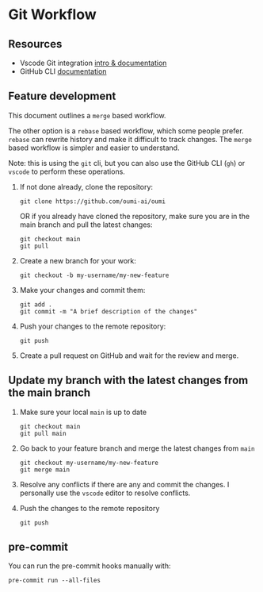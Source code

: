 # Git Workflow

## Resources

- Vscode Git integration [intro & documentation](https://code.visualstudio.com/docs/sourcecontrol/intro-to-git)
- GitHub CLI [documentation](https://cli.github.com/manual/)

## Feature development

This document outlines a `merge` based workflow.

The other option is a `rebase` based workflow, which some people prefer. `rebase` can rewrite history and make it difficult to track changes. The `merge` based workflow is simpler and easier to understand.

Note: this is using the `git` cli, but you can also use the GitHub CLI (`gh`) or `vscode` to perform these operations.

1. If not done already, clone the repository:

    ```shell
    git clone https://github.com/oumi-ai/oumi
    ```

    OR if you already have cloned the repository, make sure you are in the main branch and pull the latest changes:

    ```shell
    git checkout main
    git pull
    ```

2. Create a new branch for your work:

    ```shell
    git checkout -b my-username/my-new-feature
    ```

3. Make your changes and commit them:

    ```shell
    git add .
    git commit -m "A brief description of the changes"
    ```

4. Push your changes to the remote repository:

    ```shell
    git push
    ```

5. Create a pull request on GitHub and wait for the review and merge.

## Update my branch with the latest changes from the main branch

1. Make sure your local `main` is up to date

    ```shell
    git checkout main
    git pull main
    ```

2. Go back to your feature branch and merge the latest changes from `main`

    ```shell
    git checkout my-username/my-new-feature
    git merge main
    ```

3. Resolve any conflicts if there are any and commit the changes. I personally use the `vscode` editor to resolve conflicts.
4. Push the changes to the remote repository

    ```shell
    git push
    ```

## pre-commit

   You can run the pre-commit hooks manually with:

   ```shell
   pre-commit run --all-files
   ```
